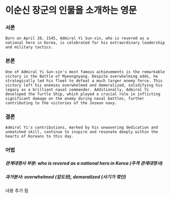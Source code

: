 # 이순신 장군의 인물을 소개하는 영문

### 서론
 
    Born on April 28, 1545, Admiral Yi Sun-sin, who is revered as a national hero in Korea, is celebrated for his extraordinary leadership and military tactics.

### 본론
    One of Admiral Yi Sun-sin's most famous achievements is the remarkable victory in the Battle of Myeongnyang. Despite overwhelming odds, he strategically led his fleet to defeat a much larger enemy force. This victory left his enemies overwhelmed and demoralized, solidifying his legacy as a brilliant naval commander. Additionally, Admiral Yi developed the Turtle Ship, which played a crucial role in inflicting significant damage on the enemy during naval battles, further contributing to the victories of the Joseon navy.


### 결론
    Admiral Yi's contributions, marked by his unwavering dedication and unmatched skill, continue to inspire and resonate deeply within the hearts of Koreans to this day.


### 어법

##### 관계대명사 부분: who is revered as a national hero in Korea (주격 관계대명사)
##### 과거분사: overwhelmed (압도된), demoralized (사기가 꺾인)

내용 추가 됨